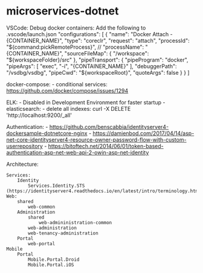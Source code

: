 # microservices-dotnet

VSCode:
    Debug docker containers:
        Add the following to .vscode/launch.json
            "configurations": [
                {
                    "name": "Docker Attach - {CONTAINER_NAME}",
                    "type": "coreclr",
                    "request": "attach",
                    "processId": "${command:pickRemoteProcess}",
                    // "processName": "{CONTAINER_NAME}",
                    "sourceFileMap": {
                        "/workspace": "${workspaceFolder}/src"
                    },
                    "pipeTransport": {
                        "pipeProgram": "docker",
                        "pipeArgs": [ "exec", "-i", "{CONTAINER_NAME}" ],
                        "debuggerPath": "/vsdbg/vsdbg",
                        "pipeCwd": "${workspaceRoot}",
                        "quoteArgs": false
                    }
                }
            ]

docker-compose:
    - conditional services: https://github.com/docker/compose/issues/1294

ELK:
    - Disabled in Development Environment for faster startup
    - elasticsearch:
        - delete all indexes: curl -X DELETE 'http://localhost:9200/_all'

Authentication:
    - https://github.com/benscabbia/identityserver4-dockersample-dotnetcore-nginx
    - https://damienbod.com/2017/04/14/asp-net-core-identityserver4-resource-owner-password-flow-with-custom-userrepository
    - https://bitoftech.net/2014/06/01/token-based-authentication-asp-net-web-api-2-owin-asp-net-identity


Architecture:

    Services:
        Identity
            Services.Identity.STS (https://identityserver4.readthedocs.io/en/latest/intro/terminology.html)
    Web:
        shared
            web-common
        Administration
            shared
                web-admininistration-common
            web-administration
            web-tenancy-administration
        Portal
            web-portal
    Mobile
        Portal
            Mobile.Portal.Droid
            Mobile.Portal.iOS